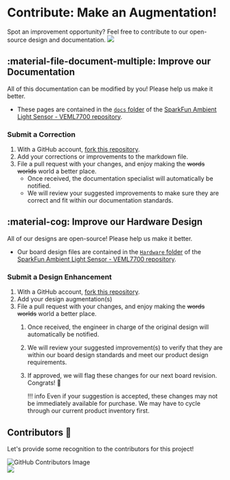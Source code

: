 # Contribute: Make an Augmentation!
Spot an improvement opportunity? Feel free to contribute to our open-source design and documentation. <a href="https://github.com/sparkfun/SparkFun_Ambient_Light_Sensor-VEML7700/pulls" alt="Pull Requests"><img src="https://img.shields.io/github/issues-pr/sparkfun/SparkFun_Ambient_Light_Sensor-VEML7700.svg" /></a>

## :material-file-document-multiple:&nbsp;Improve our Documentation
All of this documentation can be modified by you! Please help us make it better.

* These pages are contained in the [`docs` folder](https://github.com/sparkfun/SparkFun_Ambient_Light_Sensor-VEML7700/tree/main/docs) of the [SparkFun Ambient Light Sensor - VEML7700 repository](https://github.com/sparkfun/SparkFun_Ambient_Light_Sensor-VEML7700).

<!-- ### :material-source-pull:&nbsp;Submit a Correction -->
### Submit a Correction

1. With a GitHub account, [fork this repository](https://github.com/sparkfun/SparkFun_Ambient_Light_Sensor-VEML7700/fork).
2. Add your corrections or improvements to the markdown file.
3. File a pull request with your changes, and enjoy making the ~~words~~ ~~worlds~~ world a better place.
	* Once received, the documentation specialist will automatically be notified.
	* We will review your suggested improvements to make sure they are correct and fit within our documentation standards.

## :material-cog:&nbsp;Improve our Hardware Design
All of our designs are open-source! Please help us make it better.

* Our board design files are contained in the [`Hardware` folder](https://github.com/sparkfun/SparkFun_Ambient_Light_Sensor-VEML7700/tree/main/Hardware) of the [SparkFun Ambient Light Sensor - VEML7700 repository](https://github.com/sparkfun/SparkFun_Ambient_Light_Sensor-VEML7700).

<!-- ### :material-source-pull:&nbsp;Submit a Design Enhancement -->
### Submit a Design Enhancement

1. With a GitHub account, [fork this repository](https://github.com/sparkfun/SparkFun_Ambient_Light_Sensor-VEML7700/fork).
2. Add your design augmentation(s)
3. File a pull request with your changes, and enjoy making the ~~words~~ ~~worlds~~ world a better place.
	1. Once received, the engineer in charge of the original design will automatically be notified.
	2. We will review your suggested improvement(s) to verify that they are within our board design standards and meet our product design requirements.
	3. If approved, we will flag these changes for our next board revision. Congrats! 🍻

		!!! info
			Even if your suggestion is accepted, these changes may not be immediately available for purchase. We may have to cycle through our current product inventory first.

## Contributors&nbsp;:clap:
Let's provide some recognition to the contributors for this project!

![GitHub Contributors Image](https://contrib.rocks/image?repo=sparkfun/SparkFun_Ambient_Light_Sensor-VEML7700)
<br>
<a href="https://github.com/sparkfun/SparkFun_Ambient_Light_Sensor-VEML7700/pulls" alt="Pull Requests"><img src="https://img.shields.io/github/contributors/sparkfun/SparkFun_Ambient_Light_Sensor-VEML7700.svg" /></a>